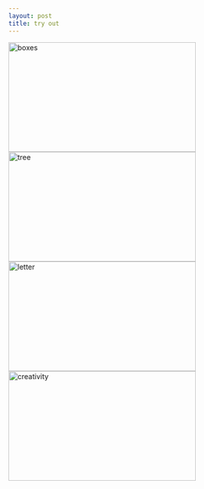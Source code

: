 ```yaml
---
layout: post
title: try out
---
```


<img src="https://farm8.staticflickr.com/7419/16415095876_6a80851b1f_b.jpg" alt="boxes" height="217" width="370">

<img src="https://farm8.staticflickr.com/7413/16415091896_4fb92bccc9_b.jpg" alt="tree" height="217" width="370">

<img src="https://farm8.staticflickr.com/7286/16196862898_7b436773c1_n.jpg" alt="letter" height="217" width="370">

<img src="https://farm9.staticflickr.com/8668/16255160337_7564fefef5_n.jpg" alt="creativity" height="217" width="370">
